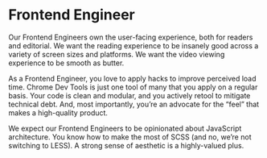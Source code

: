 # Frontend Engineer

Our Frontend Engineers own the user-facing experience, both for readers and editorial. We want the reading experience to be insanely good across a variety of screen sizes and platforms. We want the video viewing experience to be smooth as butter.

As a Frontend Engineer, you love to apply hacks to improve perceived load time. Chrome Dev Tools is just one tool of many that you apply on a regular basis. Your code is clean and modular, and you actively retool to mitigate technical debt. And, most importantly, you’re an advocate for the “feel” that makes a high-quality product.

We expect our Frontend Engineers to be opinionated about JavaScript architecture. You know how to make the most of SCSS (and no, we’re not switching to LESS). A strong sense of aesthetic is a highly-valued plus.
